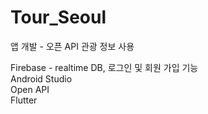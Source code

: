 # Tour_Seoul
앱 개발  - 오픈 API 관광 정보 사용

Firebase - realtime DB, 로그인 및 회원 가입 기능<br>
Android Studio<br>
Open API<br>
Flutter<br>